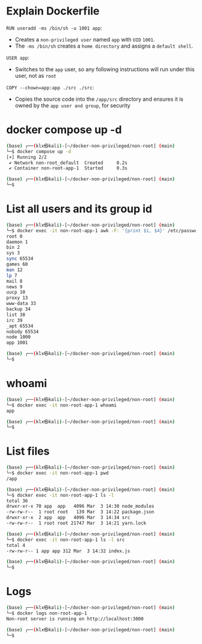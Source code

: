 # Explain Dockerfile

`RUN useradd -ms /bin/sh -u 1001 app`:
  - Creates a `non-privileged user` named `app` with `UID` `1001`.
  - The `-ms /bin/sh` creates a `home directory` and assigns a `default shell`.

`USER app`:
  - Switches to the `app` user, so any following instructions will run under this user, not as `root`

`COPY --chown=app:app ./src ./src`:
  - Copies the source code into the `/app/src` directory and ensures it is owned by the `app user and group`, for security

# docker compose up -d

```bash
(base) ┌──(klx㉿kali)-[~/docker-non-privileged/non-root] (main)
└─$ docker compose up -d
[+] Running 2/2
 ✔ Network non-root_default  Created     0.2s 
 ✔ Container non-root-app-1  Started     0.3s 

(base) ┌──(klx㉿kali)-[~/docker-non-privileged/non-root] (main)
└─$ 
```

# List all users and its group id

```bash
(base) ┌──(klx㉿kali)-[~/docker-non-privileged/non-root] (main)
└─$ docker exec -it non-root-app-1 awk -F: '{print $1, $4}' /etc/passwd
root 0
daemon 1
bin 2
sys 3
sync 65534
games 60
man 12
lp 7
mail 8
news 9
uucp 10
proxy 13
www-data 33
backup 34
list 38
irc 39
_apt 65534
nobody 65534
node 1000
app 1001

(base) ┌──(klx㉿kali)-[~/docker-non-privileged/non-root] (main)
└─$ 
```

# whoami

```bash
(base) ┌──(klx㉿kali)-[~/docker-non-privileged/non-root] (main)
└─$ docker exec -it non-root-app-1 whoami                              
app

(base) ┌──(klx㉿kali)-[~/docker-non-privileged/non-root] (main)
└─$
```

# List files

```bash
(base) ┌──(klx㉿kali)-[~/docker-non-privileged/non-root] (main)
└─$ docker exec -it non-root-app-1 pwd      
/app

(base) ┌──(klx㉿kali)-[~/docker-non-privileged/non-root] (main)
└─$ docker exec -it non-root-app-1 ls -l    
total 36
drwxr-xr-x 70 app  app   4096 Mar  3 14:30 node_modules
-rw-rw-r--  1 root root   139 Mar  3 14:22 package.json
drwxr-xr-x  2 app  app   4096 Mar  3 14:34 src
-rw-rw-r--  1 root root 21747 Mar  3 14:21 yarn.lock

(base) ┌──(klx㉿kali)-[~/docker-non-privileged/non-root] (main)
└─$ docker exec -it non-root-app-1 ls -l src
total 4
-rw-rw-r-- 1 app app 312 Mar  3 14:32 index.js

(base) ┌──(klx㉿kali)-[~/docker-non-privileged/non-root] (main)
└─$ 
```

# Logs

```bash
(base) ┌──(klx㉿kali)-[~/docker-non-privileged/non-root] (main)
└─$ docker logs non-root-app-1              
Non-root server is running on http://localhost:3000

(base) ┌──(klx㉿kali)-[~/docker-non-privileged/non-root] (main)
└─$ 
```